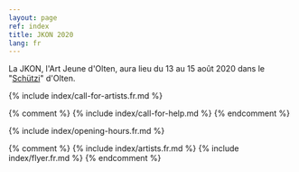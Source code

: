 ```yaml
---
layout: page
ref: index
title: JKON 2020
lang: fr
---
```


La JKON, l'Art Jeune d'Olten, aura lieu du 13 au 15 août 2020 dans le "[Schützi](https://schuetzi.ch/)" d'Olten. 

{% include index/call-for-artists.fr.md %}

{% comment %}
{% include index/call-for-help.md %}
{% endcomment %}

{% include index/opening-hours.fr.md %}

{% comment %}
{% include index/artists.fr.md %}
{% include index/flyer.fr.md %}
{% endcomment %}

